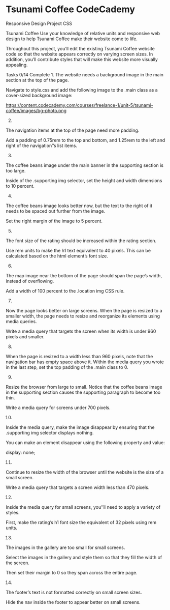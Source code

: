 # Tsunami Coffee CodeCademy
 Responsive Design Project CSS

Tsunami Coffee
Use your knowledge of relative units and responsive web design to help Tsunami Coffee make their website come to life.

Throughout this project, you’ll edit the existing Tsunami Coffee website code so that the website appears correctly on varying screen sizes. In addition, you’ll contribute styles that will make this website more visually appealing.

Tasks
0/14 Complete
1.
The website needs a background image in the main section at the top of the page.

Navigate to style.css and add the following image to the .main class as a cover-sized background image:

https://content.codecademy.com/courses/freelance-1/unit-5/tsunami-coffee/images/bg-photo.png

2.
The navigation items at the top of the page need more padding.

Add a padding of 0.75rem to the top and bottom, and 1.25rem to the left and right of the navigation’’s list items.


3.
The coffee beans image under the main banner in the supporting section is too large.

Inside of the .supporting img selector, set the height and width dimensions to 10 percent.

4.
The coffee beans image looks better now, but the text to the right of it needs to be spaced out further from the image.

Set the right margin of the image to 5 percent.

5.
The font size of the rating should be increased within the rating section.

Use rem units to make the h1 text equivalent to 40 pixels. This can be calculated based on the html element’s font size.

6.
The map image near the bottom of the page should span the page’s width, instead of overflowing.

Add a width of 100 percent to the .location img CSS rule.

7.
Now the page looks better on large screens. When the page is resized to a smaller width, the page needs to resize and reorganize its elements using media queries.

Write a media query that targets the screen when its width is under 960 pixels and smaller.

8.
When the page is resized to a width less than 960 pixels, note that the navigation bar has empty space above it. Within the media query you wrote in the last step, set the top padding of the .main class to 0.

9.
Resize the browser from large to small. Notice that the coffee beans image in the supporting section causes the supporting paragraph to become too thin.

Write a media query for screens under 700 pixels.

10.
Inside the media query, make the image disappear by ensuring that the .supporting img selector displays nothing.

You can make an element disappear using the following property and value:

display: none;

11.
Continue to resize the width of the browser until the website is the size of a small screen.

Write a media query that targets a screen width less than 470 pixels.

12.
Inside the media query for small screens, you’’ll need to apply a variety of styles.

First, make the rating’s h1 font size the equivalent of 32 pixels using rem units.

13.
The images in the gallery are too small for small screens.

Select the images in the gallery and style them so that they fill the width of the screen.

Then set their margin to 0 so they span across the entire page.

14.
The footer’s text is not formatted correctly on small screen sizes.

Hide the nav inside the footer to appear better on small screens.